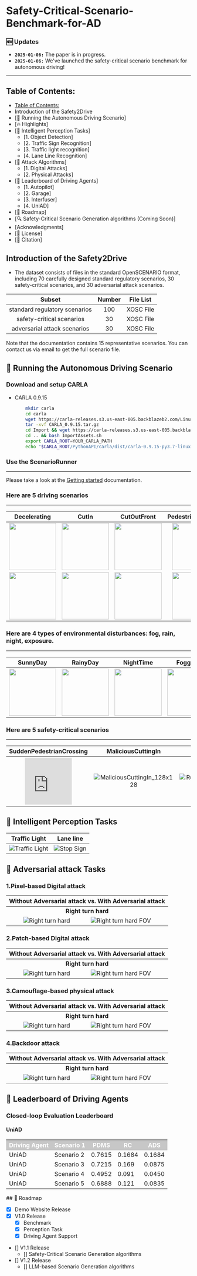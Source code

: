 # Safety-Critical-Scenario-Benchmark-for-AD

### 🆕 Updates

- **`2025-01-06:`** The paper is in progress.
- **`2025-01-06:`** We've launched the safety-critical scenario benchmark for autonomous driving!

---

## Table of Contents:

- [Table of Contents:](#table-of-contents)
- Introduction of the Safety2Drive
- [🤩 Running the Autonomous Driving Scenario]
- [🔥 Highlights]
- [🏁 Intelligent Perception Tasks]
  - [1. Object Detection]
  - [2. Traffic Sign Recognition]
  - [3. Traffic light recognition]
  - [4. Lane Line Recognition]
- [🏁 Attack Algorithms]
  - [1. Digital Attacks]
  - [2. Physical Attacks]
- [🏁 Leaderboard of Driving Agents]
  - [1. Autopilot]
  - [2. Garage]
  - [3. Interfuser]
  - [4. UniAD]
- [📌 Roadmap]
- [🔍 Safety-Critical Scenario Generation algorithms (Coming Soon)]
- [Acknowledgments]
- [📝 License]
- [🔖 Citation]

<!-- Introduction -->

## Introduction of the Safety2Drive

- The dataset consists of files in the standard OpenSCENARIO format, including 70 carefully designed standard regulatory scenarios, 30 safety-critical scenarios, and 30 adversarial attack scenarios.

|            Subset            | Number | File List |
| :---------------------------: | :----: | :-------: |
| standard regulatory scenarios |  100  | XOSC File |
|   safety-critical scenarios   |   30   | XOSC File |
| adversarial attack scenarios |   30   | XOSC File |

Note that the documentation contains 15 representative scenarios. You can contact us via email to get the full scenario file.

<!-- Introduction -->

## 🤩 Running the Autonomous Driving Scenario

### Download and setup CARLA

- CARLA 0.9.15
  ```bash
      mkdir carla
      cd carla
      wget https://carla-releases.s3.us-east-005.backblazeb2.com/Linux/CARLA_0.9.15.tar.gz
      tar -xvf CARLA_0.9.15.tar.gz
      cd Import && wget https://carla-releases.s3.us-east-005.backblazeb2.com/Linux/AdditionalMaps_0.9.15.tar.gz
      cd .. && bash ImportAssets.sh
      export CARLA_ROOT=YOUR_CARLA_PATH
      echo "$CARLA_ROOT/PythonAPI/carla/dist/carla-0.9.15-py3.7-linux-x86_64.egg" >> YOUR_CONDA_PATH/envs/YOUR_CONDA_ENV_NAME/lib/python3.7/site-packages/carla.pth # python 3.8 also works well, please set YOUR_CONDA_PATH and YOUR_CONDA_ENV_NAME
  ```

### Use the ScenarioRunner

---

Please take a look at the [Getting started](scenario_ruuner/Docs/getting_scenariorunner.md)
documentation.

### Here are 5 driving scenarios

---

| Decelerating | CutIn | CutOutFront | PedestrianCrossing | TwoWheelerRiding |
| :----------: | :---: | :---------: | :----------------: | :--------------: |
| <img src="https://github.com/ZGC-Safety-critical-scenario-for-AD/Safety2Drive/blob/main/gif_files/Decelerating/Decelerating.gif" width="128" height="128"> | <img src="https://github.com/ZGC-Safety-critical-scenario-for-AD/Safety2Drive/blob/main/gif_files/CutIn/CutIn.gif" width="128" height="128"> | <img src="https://github.com/ZGC-Safety-critical-scenario-for-AD/Safety2Drive/blob/main/gif_files/CutOutFront/CutOutFront.gif" width="128" height="128"> | <img src="https://github.com/ZGC-Safety-critical-scenario-for-AD/Safety2Drive/blob/main/gif_files/PedestrianCrossing/PedestrianCrossing.gif" width="128" height="128"> | <img src="https://github.com/ZGC-Safety-critical-scenario-for-AD/Safety2Drive/blob/main/gif_files/TwoWheelerRiding/TwoWheelerRiding.gif" width="128" height="128"> |
| <img src="https://github.com/ZGC-Safety-critical-scenario-for-AD/Safety2Drive/blob/main/gif_files/Decelerating/Decelerating_Bev.gif" width="128" height="128"> | <img src="https://github.com/ZGC-Safety-critical-scenario-for-AD/Safety2Drive/blob/main/gif_files/CutIn/CutIn_Bev.gif" width="128" height="128"> | <img src="https://github.com/ZGC-Safety-critical-scenario-for-AD/Safety2Drive/blob/main/gif_files/CutOutFront/CutOutFront_Bev.gif" width="128" height="128"> | <img src="https://github.com/ZGC-Safety-critical-scenario-for-AD/Safety2Drive/blob/main/gif_files/PedestrianCrossing/PedestrianCrossing_Bev.gif" width="128" height="128"> | <img src="https://github.com/ZGC-Safety-critical-scenario-for-AD/Safety2Drive/blob/main/gif_files/TwoWheelerRiding/TwoWheelerRiding_Bev.gif" width="128" height="128"> |

### Here are 4 types of environmental disturbances: fog, rain, night, exposure.

---

|                           SunnyDay                           |                           RainyDay                           |                          NightTime                           |                           FoggyDay                           |
| :----------------------------------------------------------: | :----------------------------------------------------------: | :----------------------------------------------------------: | :----------------------------------------------------------: |
| <img src="https://github.com/ZGC-Safety-critical-scenario-for-AD/Safety2Drive/blob/main/gif_files/Environmental_interference/SunnyDay.gif" width="128" height="128"> | <img src="https://github.com/ZGC-Safety-critical-scenario-for-AD/Safety2Drive/blob/main/gif_files/Environmental_interference/RainyDay.gif" width="128" height="128"> | <img src="https://github.com/ZGC-Safety-critical-scenario-for-AD/Safety2Drive/blob/main/gif_files/Environmental_interference/NightTime.gif" width="128" height="128"> | <img src="https://github.com/ZGC-Safety-critical-scenario-for-AD/Safety2Drive/blob/main/gif_files/Environmental_interference/FoggyDay.gif" width="128" height="128"> |

### Here are 5 safety-critical scenarios

---

|                   SuddenPedestrianCrossing                   |                      MaliciousCuttingIn                      |                       RunningRedLight                        |
| :----------------------------------------------------------: | :----------------------------------------------------------: | :----------------------------------------------------------: |
| <iframe width="128" height="128" src="https://github.com/ZGC-Safety-critical-scenario-for-AD/Safety2Drive/blob/main/videos/SuddenPedestrianCrossing.mp4" frameborder="0" allow="accelerometer; autoplay; encrypted-media; gyroscope; picture-in-picture" allowfullscreen></iframe> | ![MaliciousCuttingIn_128x128](https://jc2001-1307981922.cos.ap-beijing.myqcloud.com/MaliciousCuttingIn_128x128.gif) | ![RunningRedLight_128x128](https://jc2001-1307981922.cos.ap-beijing.myqcloud.com/RunningRedLight_128x128.gif) |

## 🏁 Intelligent Perception Tasks

|                                        Traffic Light                                        |                                          Lane line                                          |
| :------------------------------------------------------------------------------------------: | :-----------------------------------------------------------------------------------------: |
| ![Traffic Light](https://ucd-dare.github.io/cardreamer.github.io/static/gifs/bev/tl_right.gif) | ![Stop Sign](https://ucd-dare.github.io/cardreamer.github.io/static/gifs/bev/stop%20sign.gif) |

## 🏁 Adversarial attack Tasks

### 1.Pixel-based Digital attack

|                                                                                Without Adversarial attack vs. With Adversarial attack                                                                                |
| :-------------------------------------------------------------------------------------------------------------------------------------------------------------------------------------------------------------------: |
|                                                                                               **Right turn hard**                                                                                               |
| ![Right turn hard](https://ucd-dare.github.io/cardreamer.github.io/static/gifs/bev/right_turn_hard.gif)     ![Right turn hard FOV](https://ucd-dare.github.io/cardreamer.github.io/static/gifs/bev/right_turn_fov.gif) |

### 2.Patch-based Digital attack

|                                                                                Without Adversarial attack vs. With Adversarial attack                                                                                |
| :-------------------------------------------------------------------------------------------------------------------------------------------------------------------------------------------------------------------: |
|                                                                                               **Right turn hard**                                                                                               |
| ![Right turn hard](https://ucd-dare.github.io/cardreamer.github.io/static/gifs/bev/right_turn_hard.gif)     ![Right turn hard FOV](https://ucd-dare.github.io/cardreamer.github.io/static/gifs/bev/right_turn_fov.gif) |

### 3.Camouflage-based physical attack

|                                                                                Without Adversarial attack vs. With Adversarial attack                                                                                |
| :-------------------------------------------------------------------------------------------------------------------------------------------------------------------------------------------------------------------: |
|                                                                                               **Right turn hard**                                                                                               |
| ![Right turn hard](https://ucd-dare.github.io/cardreamer.github.io/static/gifs/bev/right_turn_hard.gif)     ![Right turn hard FOV](https://ucd-dare.github.io/cardreamer.github.io/static/gifs/bev/right_turn_fov.gif) |

### 4.Backdoor attack

|                                                                                Without Adversarial attack vs. With Adversarial attack                                                                                |
| :-------------------------------------------------------------------------------------------------------------------------------------------------------------------------------------------------------------------: |
|                                                                                               **Right turn hard**                                                                                               |
| ![Right turn hard](https://ucd-dare.github.io/cardreamer.github.io/static/gifs/bev/right_turn_hard.gif)     ![Right turn hard FOV](https://ucd-dare.github.io/cardreamer.github.io/static/gifs/bev/right_turn_fov.gif) |

## 🏁 Leaderboard of Driving Agents

### Closed-loop Evaluation Leaderboard

#### UniAD

<table>
    <tr style="background-color: #C7C7C7; color: white;">
        <th>Driving Agent</th>
        <th>Scenario 1</th>
        <th>PDMS</th>
        <th>RC</th>
        <th>ADS</th>
    </tr>
    <tr>
        <td>UniAD</td>
        <td>Scenario 2</td>
        <td>0.7615</td>
        <td>0.1684</td>
        <td>0.1684</td>
    </tr>
    <tr>
        <td>UniAD</td>
        <td>Scenario 3</td>
        <td>0.7215</td>
        <td>0.169</td>
        <td>0.0875</td>
    </tr>
    <tr>
        <td>UniAD</td>
        <td>Scenario 4</td>
        <td>0.4952</td>
        <td>0.091</td>
        <td>0.0450</td>
    </tr>
    <tr>
        <td>UniAD</td>
        <td>Scenario 5</td>
        <td>0.6888</td>
        <td>0.121</td>
        <td>0.0835</td>
    </tr>
</table>
<!-- ROADMAP -->
## 📌 Roadmap

- [X] Demo Website Release
- [X] V1.0 Release
  - [X] Benchmark
  - [X] Perception Task
  - [X] Driving Agent Support

- []  V1.1 Release
  - [] Safety-Critical Scenario Generation algorithms
- []  V1.2 Release
  - [] LLM-based Scenario Generation algorithms
